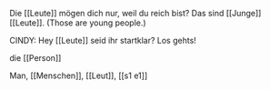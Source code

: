 Die [[Leute]] mögen dich nur, weil du reich bist?
Das sind [[Junge]] [[Leute]]. (Those are young people.)

CINDY: Hey [[Leute]] seid ihr startklar? Los gehts!  


die [[Person]]

Man, [[Menschen]], [[Leut]], [[s1 e1]]